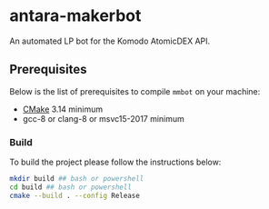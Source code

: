 # antara-makerbot

An automated LP bot for the Komodo AtomicDEX API.

## Prerequisites

Below is the list of prerequisites to compile `mmbot` on your machine:

-   [CMake](https://cmake.org/download/) 3.14 minimum
-   gcc-8 or clang-8 or msvc15-2017 minimum

### Build

To build the project please follow the instructions below:

```bash
mkdir build ## bash or powershell
cd build ## bash or powershell
cmake --build . --config Release
```